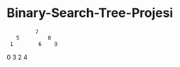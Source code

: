 # Binary-Search-Tree-Projesi
             7
       5         8
     1        6    9
   0     3
       2   4  

